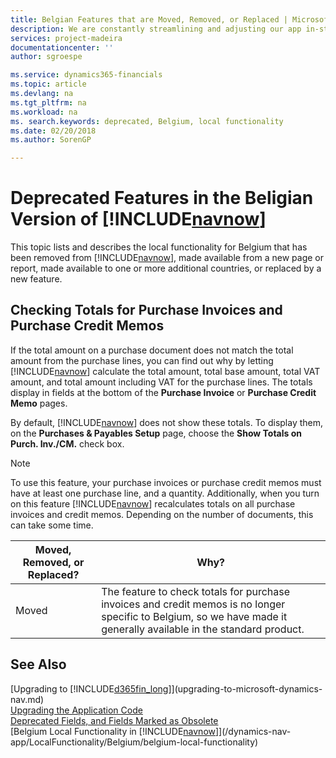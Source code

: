 ```yaml
---
title: Belgian Features that are Moved, Removed, or Replaced | Microsoft Docs
description: We are constantly streamlining and adjusting our app in-step with market developments. Read about the features for Belgium that we have moved, removed, or replaced.
services: project-madeira
documentationcenter: ''
author: sgroespe

ms.service: dynamics365-financials
ms.topic: article
ms.devlang: na
ms.tgt_pltfrm: na
ms.workload: na
ms. search.keywords: deprecated, Belgium, local functionality
ms.date: 02/20/2018
ms.author: SorenGP

---
```


# Deprecated Features in the Beligian Version of [!INCLUDE[navnow](includes/navnow_md.md)]
This topic lists and describes the local functionality for Belgium that has been removed from [!INCLUDE[navnow](includes/navnow_md.md)], made available from a new page or report, made available to one or more additional countries, or replaced by a new feature.

## Checking Totals for Purchase Invoices and Purchase Credit Memos
If the total amount on a purchase document does not match the total amount from the purchase lines, you can find out why by letting [!INCLUDE[navnow](includes/navnow_md.md)] calculate the total amount, total base amount, total VAT amount, and total amount including VAT for the purchase lines. The totals display in fields at the bottom of the **Purchase Invoice** or **Purchase Credit Memo** pages.

By default, [!INCLUDE[navnow](includes/navnow_md.md)] does not show these totals. To display them, on the **Purchases & Payables Setup** page, choose the **Show Totals on Purch. Inv./CM.** check box.

> [!Note]
> To use this feature, your purchase invoices or purchase credit memos must have at least one purchase line, and a quantity. Additionally, when you turn on this feature [!INCLUDE[navnow](includes/navnow_md.md)] recalculates totals on all purchase invoices and credit memos. Depending on the number of documents, this can take some time.

|Moved, Removed, or Replaced?| Why?|
|----|----|
| Moved | The feature to check totals for purchase invoices and credit memos is no longer specific to Belgium, so we have made it generally available in the standard product.|

## See Also
[Upgrading to [!INCLUDE[d365fin_long](includes/d365fin_long_md.md)]](upgrading-to-microsoft-dynamics-nav.md)  
[Upgrading the Application Code](upgrading-the-application-code.md)  
[Deprecated Fields, and Fields Marked as Obsolete](deprecated-fields.md)  
[Belgium Local Functionality in [!INCLUDE[navnow](includes/navnow_md.md)]](/dynamics-nav-app/LocalFunctionality/Belgium/belgium-local-functionality)  
